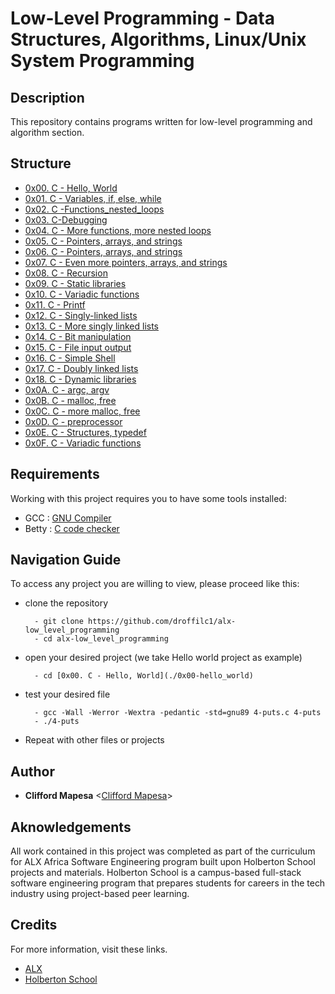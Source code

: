 # Low-Level Programming - Data Structures, Algorithms, Linux/Unix System Programming

## Description

This repository contains programs written for low-level programming and
algorithm section.

## Structure

- [0x00. C - Hello, World](./0x00-hello_world)
- [0x01. C - Variables, if, else, while](./0x01-variables_if_else_while)
- [0x02. C -Functions_nested_loops](./0x02-functions_nested_loops)
- [0x03. C-Debugging](./0x03-debugging)
- [0x04. C - More functions, more nested loops](./0x04-more_functions_nested_loops)
- [0x05. C - Pointers, arrays, and strings](./0x05-pointers_arrays_strings)
- [0x06. C - Pointers, arrays, and strings](./0x06-pointers_arrays_strings)
- [0x07. C - Even more pointers, arrays, and strings](./0x07-pointers_arrays_strings)
- [0x08. C - Recursion](./0x08-recursion)
- [0x09. C - Static libraries](./0x09-static_libraries)
- [0x10. C - Variadic functions](./0x10-variadic_functions)
- [0x11. C - Printf](https://github.com/droffilc1/printf)
- [0x12. C - Singly-linked lists](./0x12-singly_linked_lists)
- [0x13. C - More singly linked lists](./0x13-more_singly_linked_lists)
- [0x14. C - Bit manipulation](./0x14-bit_manipulation)
- [0x15. C - File input output](./0x15-file_io)
- [0x16. C - Simple Shell](https://github.com/SherneVK/simple_shell)
- [0x17. C - Doubly linked lists](./0x17-doubly_linked_lists)
- [0x18. C - Dynamic libraries](./0x18-dynamic_libraries)
- [0x0A. C - argc, argv](./0x0A-argc_argv)
- [0x0B. C - malloc, free](./0x0B-malloc_free)
- [0x0C. C - more malloc, free](./0x0C-more_malloc_free)
- [0x0D. C - preprocessor](./0x0D-preprocessor)
- [0x0E. C - Structures, typedef](./0x0E-structures_typedef)
- [0x0F. C - Variadic functions](./0x10-variadic_functions)

## Requirements

Working with this project requires you to have some tools installed:

- GCC : [GNU Compiler](https://gcc.gnu.org/)
- Betty : [C code checker](https://github.com/holbertonschool/Betty.git)

## Navigation Guide

To access any project you are willing to view, please proceed like this:

- clone the repository

        - git clone https://github.com/droffilc1/alx-low_level_programming
        - cd alx-low_level_programming

- open your desired project (we take Hello world project as example)

        - cd [0x00. C - Hello, World](./0x00-hello_world)

- test your desired file

        - gcc -Wall -Werror -Wextra -pedantic -std=gnu89 4-puts.c 4-puts
        - ./4-puts

- Repeat with other files or projects

## Author

- **Clifford Mapesa** <[Clifford Mapesa](https://github.com/droffilc1)>

## Aknowledgements

All work contained in this project was completed as part of the curriculum for ALX Africa Software Engineering program built upon Holberton School projects and materials. Holberton School is a campus-based full-stack software engineering program that prepares students for careers in the tech industry using project-based peer learning.

## Credits

For more information, visit these links.

- [ALX](https://www.alxafrica.com/)
- [Holberton School](https://www.holbertonschool.com/)

